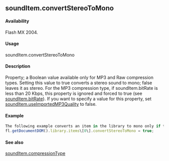 ## soundItem.convertStereoToMono

#### Availability

Flash MX 2004.

#### Usage

soundItem.convertStereoToMono

#### Description

Property; a Boolean value available only for MP3 and Raw compression types. Setting this value to true converts a stereo sound to mono; false leaves it as stereo. For the MP3 compression type, if soundItem.bitRate is less than 20 Kbps, this property is ignored and forced to true (see [soundItem.bitRate](#_bookmark829)).
If you want to specify a value for this property, set [soundItem.useImportedMP3Quality](#_bookmark842) to false.

#### Example

```javascript
The following example converts an item in the library to mono only if the item has the MP3 or Raw compression type:
fl.getDocumentDOM().library.items\[0\].convertStereoToMono = true;

```
#### See also

[soundItem.compressionType](#_bookmark831)
